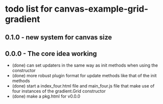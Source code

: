 # todo list for canvas-example-grid-gradient

## 0.1.0 - new system for canvas size

## 0.0.0 - The core idea working
* (done) can set updaters in the same way as init methods when using the constructor
* (done) more robust plugin format for update methods like that of the init methods
* (done) start a index_four.html file and main_four.js file that make use of four instances of the gradient.Grid constructor
* (done) make a pkg.html for v0.0.0